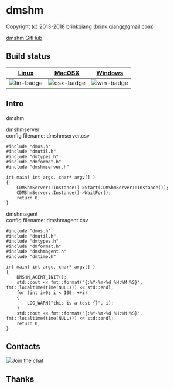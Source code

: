 # dmshm

Copyright (c) 2013-2018 brinkqiang (brink.qiang@gmail.com)

[dmshm GitHub](https://github.com/brinkqiang/dmshm)

## Build status
| [Linux][lin-link] | [MacOSX][osx-link] | [Windows][win-link] |
| :---------------: | :----------------: | :-----------------: |
| ![lin-badge]      | ![osx-badge]       | ![win-badge]        |

[lin-badge]: https://travis-ci.org/brinkqiang/dmshm.svg?branch=master "Travis build status"
[lin-link]:  https://travis-ci.org/brinkqiang/dmshm "Travis build status"
[osx-badge]: https://travis-ci.org/brinkqiang/dmshm.svg?branch=master "Travis build status"
[osx-link]:  https://travis-ci.org/brinkqiang/dmshm "Travis build status"
[win-badge]: https://ci.appveyor.com/api/projects/status/github/brinkqiang/dmshm?branch=master&svg=true "AppVeyor build status"
[win-link]:  https://ci.appveyor.com/project/brinkqiang/dmshm "AppVeyor build status"

## Intro
dmshm

dmshmserver  
config filename: dmshmserver.csv
```
#include "dmos.h"
#include "dmutil.h"
#include "dmtypes.h"
#include "dmformat.h"
#include "dmshmserver.h"

int main( int argc, char* argv[] )
{
    CDMShmServer::Instance()->Start(CDMShmServer::Instance());
    CDMShmServer::Instance()->WaitFor();
    return 0;
}
```

dmshmagent  
config filename: dmshmagent.csv
```
#include "dmos.h"
#include "dmutil.h"
#include "dmtypes.h"
#include "dmformat.h"
#include "dmshmagent.h"
#include "dmtime.h"

int main( int argc, char* argv[] )
{
    DMSHM_AGENT_INIT();
    std::cout << fmt::format("{:%Y-%m-%d %H:%M:%S}", fmt::localtime(time(NULL))) << std::endl;
    for (int i=0; i < 100; ++i)
    {
        LOG_WARN("this is a test {}", i);
    }
    std::cout << fmt::format("{:%Y-%m-%d %H:%M:%S}", fmt::localtime(time(NULL))) << std::endl;
    return 0;
}
```
## Contacts
[![Join the chat](https://badges.gitter.im/brinkqiang/dmshm/Lobby.svg)](https://gitter.im/brinkqiang/dmshm)

## Thanks
